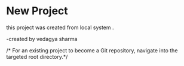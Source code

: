 # New Project


this project was created from local system .

-created by vedagya sharma

/*
For an existing project to become a Git repository, navigate into the targeted root directory.*/